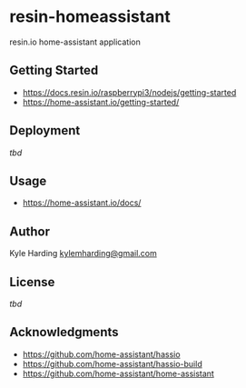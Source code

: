# resin-homeassistant

resin.io home-assistant application

## Getting Started

* https://docs.resin.io/raspberrypi3/nodejs/getting-started
* https://home-assistant.io/getting-started/

## Deployment

_tbd_

## Usage

* https://home-assistant.io/docs/

## Author

Kyle Harding <kylemharding@gmail.com>

## License

_tbd_

## Acknowledgments

* https://github.com/home-assistant/hassio
* https://github.com/home-assistant/hassio-build
* https://github.com/home-assistant/home-assistant
